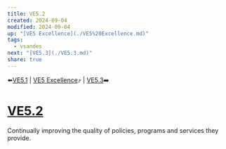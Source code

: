 ```yaml
---
title: VE5.2
created: 2024-09-04
modified: 2024-09-04
up: "[VE5 Excellence](./VE5%20Excellence.md)"
tags:
  - vsandes
next: "[VE5.3](./VE5.3.md)"
share: true
---
```

⬅️[VE5.1](./VE5.1.md) | [VE5 Excellence](./VE5%20Excellence.md)⤴️ | [VE5.3](./VE5.3.md)➡️
# [VE5.2](VE5.2.md)
Continually improving the quality of policies, programs and services they provide.
